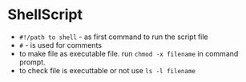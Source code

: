# ShellScript

- `#!/path to shell` - as first command to run the script file
- `#` - is used for comments
- to make file as executable file. run `chmod -x filename` in command prompt.
- to check file is executtable or not use `ls -l filename`
